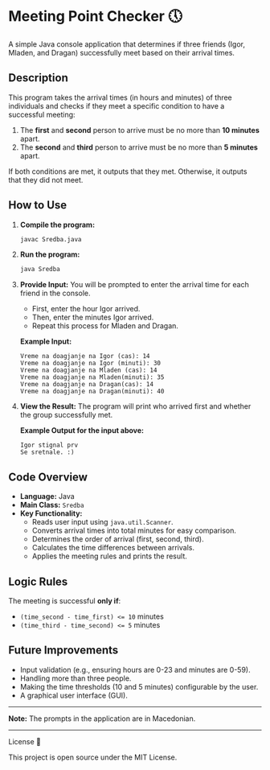 # Meeting Point Checker 🕔

A simple Java console application that determines if three friends (Igor, Mladen, and Dragan) successfully meet based on their arrival times.

## Description

This program takes the arrival times (in hours and minutes) of three individuals and checks if they meet a specific condition to have a successful meeting:
1.  The **first** and **second** person to arrive must be no more than **10 minutes** apart.
2.  The **second** and **third** person to arrive must be no more than **5 minutes** apart.

If both conditions are met, it outputs that they met. Otherwise, it outputs that they did not meet.

## How to Use

1.  **Compile the program:**
    ```bash
    javac Sredba.java
    ```

2.  **Run the program:**
    ```bash
    java Sredba
    ```

3.  **Provide Input:**
    You will be prompted to enter the arrival time for each friend in the console.
    *   First, enter the hour Igor arrived.
    *   Then, enter the minutes Igor arrived.
    *   Repeat this process for Mladen and Dragan.

    **Example Input:**
    ```
    Vreme na doagjanje na Igor (cas): 14
    Vreme na doagjanje na Igor (minuti): 30
    Vreme na doagjanje na Mladen (cas): 14
    Vreme na doagjanje na Mladen(minuti): 35
    Vreme na doagjanje na Dragan(cas): 14
    Vreme na doagjanje na Dragan(minuti): 40
    ```

4.  **View the Result:**
    The program will print who arrived first and whether the group successfully met.

    **Example Output for the input above:**
    ```
    Igor stignal prv
    Se sretnale. :)
    ```

## Code Overview

*   **Language:** Java
*   **Main Class:** `Sredba`
*   **Key Functionality:**
    *   Reads user input using `java.util.Scanner`.
    *   Converts arrival times into total minutes for easy comparison.
    *   Determines the order of arrival (first, second, third).
    *   Calculates the time differences between arrivals.
    *   Applies the meeting rules and prints the result.

## Logic Rules

The meeting is successful **only if**:
*   `(time_second - time_first) <= 10` minutes
*   `(time_third - time_second) <= 5` minutes

## Future Improvements

*   Input validation (e.g., ensuring hours are 0-23 and minutes are 0-59).
*   Handling more than three people.
*   Making the time thresholds (10 and 5 minutes) configurable by the user.
*   A graphical user interface (GUI).

---

**Note:** The prompts in the application are in Macedonian.

---

License 📜

This project is open source under the MIT License.
